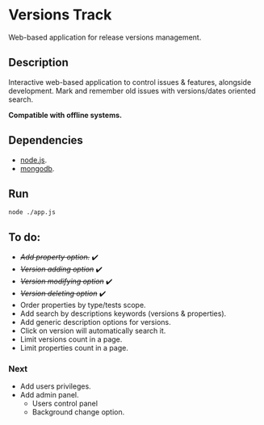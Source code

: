 # Versions Track
Web-based application for release versions management.

## Description
Interactive web-based application to control issues & features, alongside development.
Mark and remember old issues with versions/dates oriented search.

**Compatible with offline systems.**

## Dependencies
* [node.js](https://nodejs.org/en/).
* [mongodb](https://www.mongodb.com/).

## Run
```
node ./app.js
```

## To do:
* *~~Add property option.~~* :heavy_check_mark:
* *~~Version adding option~~* :heavy_check_mark:
* *~~Version modifying option~~* :heavy_check_mark:
* *~~Version deleting option~~* :heavy_check_mark:
* Order properties by type/tests scope.
* Add search by descriptions keywords (versions & properties).
* Add generic description options for versions.
* Click on version will automatically search it.
* Limit versions count in a page.
* Limit properties count in a page.

### Next
* Add users privileges.
* Add admin panel.
    * Users control panel
    * Background change option.